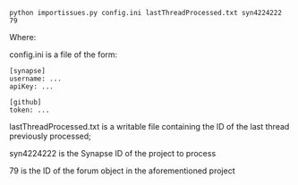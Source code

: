 
```
python importissues.py config.ini lastThreadProcessed.txt syn4224222 79

```

Where:

config.ini is a file of the form:
```
[synapse]
username: ...
apiKey: ...

[github]
token: ...
```


lastThreadProcessed.txt is a writable file containing the ID of the last thread previously processed;

syn4224222 is the Synapse ID of the project to process

79 is the ID of the forum object in the aforementioned project

